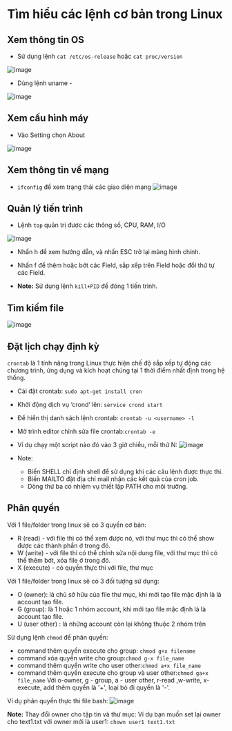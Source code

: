 # Tìm hiểu các lệnh cơ bản trong Linux
## Xem thông tin OS
  - Sử dụng lệnh `cat /etc/os-release` hoặc `cat proc/version`
  
  ![image](https://user-images.githubusercontent.com/54978467/134767924-c1900041-eb57-49d8-9edf-9ab37538cf9a.png)
  
  - Dùng lệnh uname -
  
  ![image](https://user-images.githubusercontent.com/54978467/134768481-27af3fb3-0183-4f4d-b33d-70eadaae1bc3.png)

## Xem cấu hình máy
  - Vào Setting chọn About
  
  ![image](https://user-images.githubusercontent.com/54978467/134768421-c53988cc-5459-47ab-8b32-2813ef98f854.png)

## Xem thông tin về mạng
  - ```ifconfig``` để xem trạng thái các giao diện mạng
  ![image](https://user-images.githubusercontent.com/54978467/134769539-d22f34c1-35a9-4172-92f4-b8ae9786cad1.png)

## Quản lý tiến trình
  - Lệnh `top` quản trị được các thông số, CPU, RAM, I/O
  
  ![image](https://user-images.githubusercontent.com/54978467/134771031-bd615b7e-6f3d-4332-8927-a693e422eb0f.png)
  
  - Nhấn h để xem hướng dẫn, và nhấn ESC trở lại màng hình chính.

  - Nhấn f để thêm hoặc bớt các Field, sắp xếp trên Field hoặc đổi thứ tự các Field.
  
  - **Note:** Sử dụng lệnh `kill+PID` để đóng 1 tiến trình.
## Tìm kiếm file
  ![image](https://user-images.githubusercontent.com/54978467/134771254-da3a4ce4-37e2-46f5-831f-e32ace3b7a3e.png)

## Đặt lịch chạy định kỳ
`crontab` là 1 tính năng trong Linux thực hiện chế độ sắp xếp tự động các chương trình, ứng dụng và kích hoạt chúng tại 1 thời điểm nhất định trong hệ thống.
  - Cài đặt crontab: `sudo apt-get install cron`
  - Khởi động dịch vụ ‘crond‘ lên: `service crond start`
  - Để hiển thị danh sách lệnh crontab: `crontab -u <username> -l`
  - Mở trình editor chỉnh sửa file crontab:`crontab -e`
  - Ví dụ chạy một script nào đó vào 3 giờ chiều, mỗi thứ N:
  ![image](https://user-images.githubusercontent.com/54978467/134792272-19e703f2-1a81-4429-8174-72452c891a6b.png)
  
  - Note: 
      - Biến SHELL chỉ định shell để sử dụng khi các câu lệnh được thực thi.
      - Biến MAILTO đặt địa chỉ mail nhận các kết quả của cron job.
      - Dòng thứ ba có nhiệm vụ thiết lập PATH cho môi trường.

## Phân quyền
Với 1 file/folder trong linux sẽ có 3 quyền cơ bản:
  - R (read) - với file thì có thể xem được nó, với thư mục thì có thể show được các thành phần ở trong đó.
  - W (write) - với file thì có thể chỉnh sửa nội dung file, với thư mục thì có thể thêm bớt, xóa file ở trong đó.
  - X (execute) - có quyền thực thi với file, thư mục

Với 1 file/folder trong linux sẽ có 3 đối tượng sử dụng:
  - O (owner): là chủ sở hữu của file thư mục, khi mới tạo file mặc định là là account tạo file.
  - G (group): là 1 hoặc 1 nhóm account, khi mới tạo file mặc định là là account tạo file.
  - U (user other) : là những account còn lại không thuộc 2 nhóm trên

Sử dụng lệnh `chmod` để phân quyền:
  - command thêm quyền execute cho group: `chmod g+x filename`
  - command xóa quyền write cho group:`chmod g-x file_name`
  - command thêm quyền write cho user other:`chmod a+x file_name`
  - command thêm quyền execute cho group và user other:`chmod ga+x file_name`
  Với o-owner, g - group, a - user other, r-read ,w-write, x-execute, add thêm quyền là '+', loại bỏ đi quyền là '-'.

Ví dụ phân quyền thực thi file bash:
  ![image](https://user-images.githubusercontent.com/54978467/134791397-a1d5ea47-773d-4548-8156-2c3ff65a301c.png)
  
**Note:** Thay đổi owner cho tập tin và thư mục:
Ví dụ bạn muốn set lại owner cho text1.txt với owner mới là user1: `chown user1 text1.txt`

  

